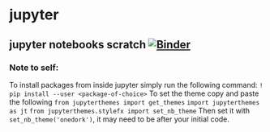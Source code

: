# jupyter
jupyter notebooks scratch
[![Binder](https://mybinder.org/badge_logo.svg)](https://mybinder.org/v2/gh/thepinkturtle/jupyter.git/master)
---
### Note to self:
To install packages from inside jupyter simply run the following command:
```! pip install --user <package-of-choice>```
To set the theme copy and paste the following
```from jupyterthemes import get_themes```
```import jupyterthemes as jt```
```from jupyterthemes.stylefx import set_nb_theme```
Then set it with ```set_nb_theme('onedork')```, it may need to be after your initial code.
